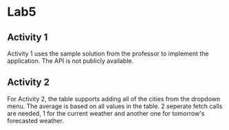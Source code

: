 # Lab5

## Activity 1
Activity 1 uses the sample solution from the professor to implement the application.
The API is not publicly available.

## Activity 2
For Activity 2, the table supports adding all of the cities from the dropdown menu.
The average is based on all values in the table. 
2 seperate fetch calls are needed, 1 for the current weather and another one for tomorrow's forecasted weather.